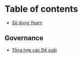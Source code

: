 # Table of contents

- [Sử dụng Yearn](using-yearn.md)

## Governance

- [Tổng hợp các Đề xuất](governance/proposal-repository)


